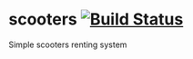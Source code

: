 # scooters [![Build Status](https://travis-ci.org/MaciejDebskiLd/scooters.svg?branch=master)](https://travis-ci.org/MaciejDebskiLd/scooters)

Simple scooters renting system
